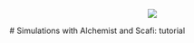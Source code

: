 <p align="center">
  <img src="https://user-images.githubusercontent.com/23448811/223975084-0bcc70fd-fdab-4ba9-a0ab-2f10f595e582.png">
</p>
# Simulations with Alchemist and Scafi: tutorial
